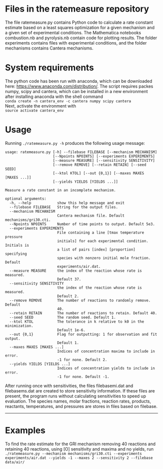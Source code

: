 # Files in the ratemeasure repository
The file ratemeasure.py contains Python code to calculate a rate constant estimate based on a least squares optimization for a given mechanism and a given set of experimental conditions. The Mathematica notebooks combustion.nb and pyrolysis.nb contain code for plotting results. The folder experiments contains files with experimental conditions, and the folder mechanisms contains Cantera mechanisms.

# System requirements
The python code has been run with anaconda, which can be downloaded here: https://www.anaconda.com/distribution/. The script requires packes numpy, scipy and cantera, which can be installed in a new environment after installing anaconda with the shell command  
`conda create -n cantera_env -c cantera numpy scipy cantera`  
Next, activate the environment with  
`source activate cantera_env`  

# Usage
Running `./ratemeasure.py -h` produces the following usage message:
```
usage: ratemeasure.py [-h] --filebase FILEBASE [--mechanism MECHANISM]
                      [--Npoints NPOINTS] [--experiments EXPERIMENTS]
                      [--measure MEASURE] [--sensitivity SENSITIVITY]
                      [--remove REMOVE] [--retain RETAIN] [--seed SEED]
                      [--ktol KTOL] [--out {0,1}] [--maxes MAXES [MAXES ...]]
                      [--yields YIELDS [YIELDS ...]]

Measure a rate constant in an incomplete mechanism.

optional arguments:
  -h, --help            show this help message and exit
  --filebase FILEBASE   String for the output files.
  --mechanism MECHANISM
                        Cantera mechanism file. Default mechanisms/gri30.cti.
  --Npoints NPOINTS     Number of time points to output. Default 5e3.
  --experiments EXPERIMENTS
                        File containing a line [tmax temperature pressure
                        initials] for each experimental condition. Initials is
                        a list of pairs [index] [proportion] specifying
                        species with nonzero initial mole fraction. Default
                        experiments/air.dat.
  --measure MEASURE     the index of the reaction whose rate is measured.
                        Default 37.
  --sensitivity SENSITIVITY
                        the index of the reaction whose rate is measured.
                        Default 2.
  --remove REMOVE       The number of reactions to randomly remove. Default
                        40.
  --retain RETAIN       The number of reactions to retain. Default 40.
  --seed SEED           The random seed. Default 1.
  --ktol KTOL           The tolerance in k relative to k0 in the minimization.
                        Default 1e-6.
  --out {0,1}           Flag for outputting: 1 for observation and fit output.
                        Default 1.
  --maxes MAXES [MAXES ...]
                        Indices of concentration maxima to include in error.
                        -1 for none. Default 2.
  --yields YIELDS [YIELDS ...]
                        Indices of concentration yields to include in error.
                        -1 for none. Default -1.
  ```
  
After running once with sensitivities, the files filebasemi.dat and filebasems.dat are created to store sensitivity information.  If these files are present, the program runs without calculating sensitivities to speed up evaluation.  The species names, molar fractions, reaction rates, products, reactants, temperatures, and pressures are stores in files based on filebase.

  -----------
# Examples
To find the rate estimate for the GRI mechanism removing 40 reactions and retaining 40 reactions, using [O] sensitivity and maxima and no yields, run
`./ratemeasure.py --mechanism mechanisms/gri30.cti --experiments experiments/air.dat --yields -1 --maxes 2 --sensitivity 2 --filebase data/air/`  
